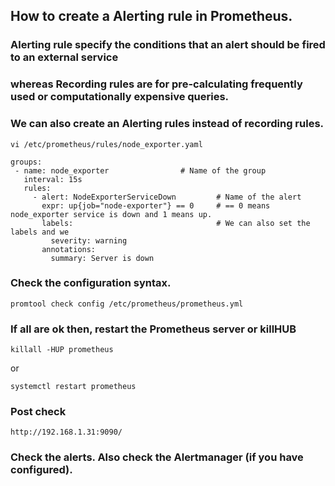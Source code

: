 ## How to create a Alerting rule in Prometheus.
### Alerting rule specify the conditions that an alert should be fired to an external service 
### whereas Recording rules are for pre-calculating frequently used or computationally expensive queries.
### We can also create an Alerting rules instead of recording rules.
```
vi /etc/prometheus/rules/node_exporter.yaml
```
```
groups:
 - name: node_exporter                # Name of the group
   interval: 15s
   rules:
     - alert: NodeExporterServiceDown         # Name of the alert
       expr: up{job="node-exporter"} == 0     # == 0 means node_exporter service is down and 1 means up.
       labels:                                # We can also set the labels and we 
         severity: warning
       annotations:
         summary: Server is down
```

### Check the configuration syntax.
```
promtool check config /etc/prometheus/prometheus.yml
```
### If all are ok then, restart the Prometheus server or killHUB
```
killall -HUP prometheus
```

or 
```
systemctl restart prometheus
```

### Post check 
```
http://192.168.1.31:9090/
```

### Check the alerts. Also check the Alertmanager (if you have configured).
